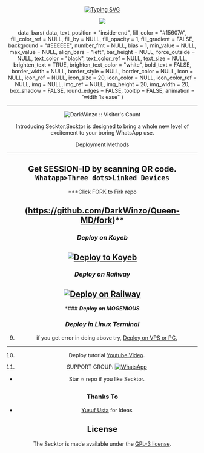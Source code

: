 <div align="center">
<a href="https://git.io/typing-svg"><img src="https://readme-typing-svg.demolab.com?font=Bungee+Shade&size=50&pause=1000&color=F710B1&center=true&width=910&height=100&lines=I'm+Queen;Multi+Device+Whatsapp+Bot;Coded+By+DarkWinzo" alt="Typing SVG" /></a>

 
 <p align="center">
<a href="https://github.com/DarkWinzo/Queen-MD"><img align="center" src="https://github-cardname.caliph.my.id/api?name=Queen&description=Hello,%20I%20am%20Queen%20MD.%20I%20am%20First%20Multi-device%20Whatsapp%20%Sinhala20Bot,%20You%20Can%20Deploy%20Me%20%20%20enjoy%20Futures&image=https://i.ibb.co/5hYmkkK/Menu.png&backgroundColor=%23ecf0f1&instagram=@darkWinzo&github=DarkWinzo&pattern=ticTacToe&colorPattern=%23eaeaea&site=youtube.com/DarkWinzo"/></a>
</p>
 

data_bars(
  data,
  text_position = "inside-end",
  fill_color = "#15607A",
  fill_color_ref = NULL,
  fill_by = NULL,
  fill_opacity = 1,
  fill_gradient = FALSE,
  background = "#EEEEEE",
  number_fmt = NULL,
  bias = 1,
  min_value = NULL,
  max_value = NULL,
  align_bars = "left",
  bar_height = NULL,
  force_outside = NULL,
  text_color = "black",
  text_color_ref = NULL,
  text_size = NULL,
  brighten_text = TRUE,
  brighten_text_color = "white",
  bold_text = FALSE,
  border_width = NULL,
  border_style = NULL,
  border_color = NULL,
  icon = NULL,
  icon_ref = NULL,
  icon_size = 20,
  icon_color = NULL,
  icon_color_ref = NULL,
  img = NULL,
  img_ref = NULL,
  img_height = 20,
  img_width = 20,
  box_shadow = FALSE,
  round_edges = FALSE,
  tooltip = FALSE,
  animation = "width 1s ease"
)

---

<p align="center"><img src="https://profile-counter.glitch.me/{DarkWinzo}/count.svg" alt="DarkWinzo :: Visitor's Count" /></p>

  <p align="center"> Introducing Secktor,Secktor is designed to bring a whole new level of excitement to your boring WhatsApp use. </p
 
## Deployment Methods
---
## **Get SESSION-ID by scanning QR code. `Whatapp>Three dots>Linked Devices`**
 
  ***Click FORK to Firk repo
 
 (https://github.com/DarkWinzo/Queen-MD/fork)**
-- 
 
###  ***Deploy on Koyeb*** 
 
[![Deploy to Koyeb](https://www.koyeb.com/static/images/deploy/button.svg)](https://app.koyeb.com/deploy?type=git&repository=github.com/DarkWinzo/Queen-MD)
--
 
###  ***Deploy on Railway***

[![Deploy on Railway](https://railway.app/button.svg)](https://railway.app/new/template/6sO_4x?referralCode=RbgPhK)
--
 
*### ***Deploy on MOGENIOUS***
  
### ***Deploy in Linux Terminal***

9. if you get error in doing above try, [Deploy on VPS or PC.](https://github.com/SamPandey001/Secktor-Md/blob/main/deploy-on-vps.md)
---
10. Deploy tutorial [Youtube Video](www.youtube.com).

11. SUPPORT GROUP: <a href="https://chat.whatsapp.com/Fo5bT3lQSF53NfJp0u9BqJ"><img alt="WhatsApp" src="https://camo.githubusercontent.com/2157131829ac512183ee8f8b6c6f803688a4cc66a2e686602844e80478401a7c/68747470733a2f2f696d672e736869656c64732e696f2f62616467652f4a6f696e2047726f75702d3235443336363f7374796c653d666f722d7468652d6261646765266c6f676f3d7768617473617070266c6f676f436f6c6f723d7768697465"/></a>

- Star ⭐ repo if you like Secktor.











### Thanks To

- [Yusuf Usta](https://github.com/yusufusta) for Ideas

## License

The Secktor is made available under the [GPL-3 license](https://github.com/SamPandey001/Secktor-Md/blob/main/LICENCE). 
